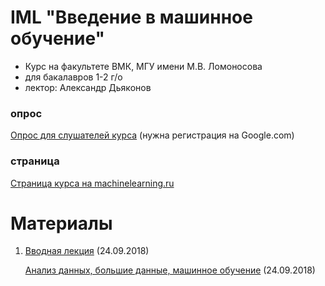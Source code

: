 # IML "Введение в машинное обучение"
* Курс на факультете ВМК, МГУ имени М.В. Ломоносова
* для бакалавров 1-2 г/о
* лектор: Александр Дьяконов


### опрос
[Опрос для слушателей курса](https://docs.google.com/forms/d/e/1FAIpQLScoUEOR7a8GbU1CfzuBuN9vMx2iLKZbGpzf-hnTXDuXke0Q9g/viewform) (нужна регистрация на Google.com)

### страница
[Страница курса на machinelearning.ru](http://www.machinelearning.ru/wiki/index.php?title=Введение_в_машинное_обучение)

# Материалы

1. [Вводная лекция](IML2018_00_intro_03.pdf) (24.09.2018)

   [Анализ данных, большие данные, машинное обучение](IML2018_01_bigdata_02.pdf) (24.09.2018)
